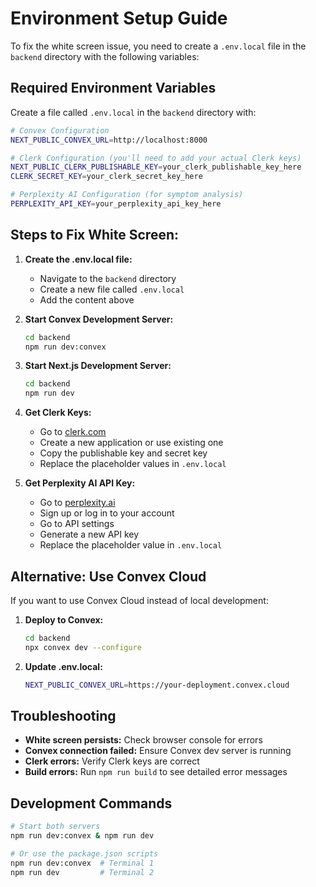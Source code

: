 # Environment Setup Guide

To fix the white screen issue, you need to create a `.env.local` file in the `backend` directory with the following variables:

## Required Environment Variables

Create a file called `.env.local` in the `backend` directory with:

```bash
# Convex Configuration
NEXT_PUBLIC_CONVEX_URL=http://localhost:8000

# Clerk Configuration (you'll need to add your actual Clerk keys)
NEXT_PUBLIC_CLERK_PUBLISHABLE_KEY=your_clerk_publishable_key_here
CLERK_SECRET_KEY=your_clerk_secret_key_here

# Perplexity AI Configuration (for symptom analysis)
PERPLEXITY_API_KEY=your_perplexity_api_key_here
```

## Steps to Fix White Screen:

1. **Create the .env.local file:**
   - Navigate to the `backend` directory
   - Create a new file called `.env.local`
   - Add the content above

2. **Start Convex Development Server:**
   ```bash
   cd backend
   npm run dev:convex
   ```

3. **Start Next.js Development Server:**
   ```bash
   cd backend
   npm run dev
   ```

4. **Get Clerk Keys:**
   - Go to [clerk.com](https://clerk.com)
   - Create a new application or use existing one
   - Copy the publishable key and secret key
   - Replace the placeholder values in `.env.local`

5. **Get Perplexity AI API Key:**
   - Go to [perplexity.ai](https://perplexity.ai)
   - Sign up or log in to your account
   - Go to API settings
   - Generate a new API key
   - Replace the placeholder value in `.env.local`

## Alternative: Use Convex Cloud

If you want to use Convex Cloud instead of local development:

1. **Deploy to Convex:**
   ```bash
   cd backend
   npx convex dev --configure
   ```

2. **Update .env.local:**
   ```bash
   NEXT_PUBLIC_CONVEX_URL=https://your-deployment.convex.cloud
   ```

## Troubleshooting

- **White screen persists:** Check browser console for errors
- **Convex connection failed:** Ensure Convex dev server is running
- **Clerk errors:** Verify Clerk keys are correct
- **Build errors:** Run `npm run build` to see detailed error messages

## Development Commands

```bash
# Start both servers
npm run dev:convex & npm run dev

# Or use the package.json scripts
npm run dev:convex  # Terminal 1
npm run dev         # Terminal 2
```

